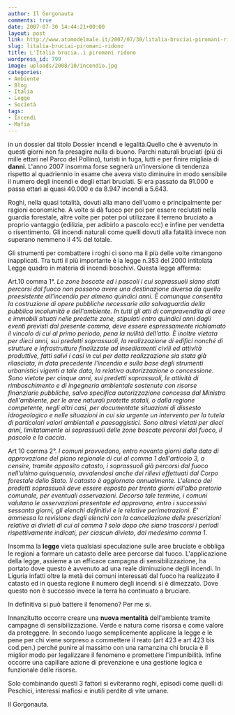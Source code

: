 ```yaml
---
author: Il Gorgonauta
comments: true
date: 2007-07-30 14:44:21+00:00
layout: post
link: http://www.atomodelmale.it/2007/07/30/litalia-bruciai-piromani-ridono/
slug: litalia-bruciai-piromani-ridono
title: L'Italia brucia..i piromani ridono
wordpress_id: 799
image: uploads/2008/10/incendio.jpg
categories:
- Ambiente
- Blog
- Italia
- Legge
- Società
tags:
- Incendi
- Mafia
---
```


 in un dossier dal titolo Dossier incendi e legalità.Quello che è avvenuto in questi giorni non fa presagire nulla di buono. Parchi naturali bruciati (più di mille ettari nel Parco del Pollino), turisti in fuga, lutti e per finire migliaia di **danni**. L'anno 2007 insomma forse segnerà un'inversione di tendenza rispetto al quadriennio in esame che aveva visto diminuire in modo sensibile il numero degli incendi e degli ettari bruciati. Si era passato da 91.000 e passa ettari ai quasi 40.000 e da 8.947 incendi a 5.643.

Roghi, nella quasi totalità, dovuti alla mano dell'uomo e principalmente per ragioni economiche. A volte si dà fuoco per poi per essere reclutati nella guardia forestale, altre volte per poter poi utilizzare il terreno bruciato a proprio vantaggio (edilizia, per adibirlo a pascolo ecc) e infine per vendetta o risentimento. Gli incendi naturali come quelli dovuti alla fatalità invece non superano nemmeno il 4% del totale.

Gli strumenti per combattere i roghi ci sono ma il più delle volte rimangono inapplicati. Tra tutti il più importante è la legge n.353 del 2000 intitolata Legge quadro in materia di incendi boschivi. Questa legge afferma:

Art.10 comma 1°. _Le zone boscate ed i pascoli i cui soprassuoli siano stati percorsi dal fuoco non possono avere una destinazione diversa da quella preesistente all'incendio per almeno quindici anni. È comunque consentita la costruzione di opere pubbliche necessarie alla salvaguardia della pubblica incolumità e dell'ambiente. In tutti gli atti di compravendita di aree e immobili situati nelle predette zone, stipulati entro quindici anni dagli eventi previsti dal presente comma, deve essere espressamente richiamato il vincolo di cui al primo periodo, pena la nullità dell'atto. È inoltre vietata per dieci anni, sui predetti soprassuoli, la realizzazione di edifici nonché di strutture e infrastrutture finalizzate ad insediamenti civili ed attività produttive, fatti salvi i casi in cui per detta realizzazione sia stata già rilasciata, in data precedente l'incendio e sulla base degli strumenti urbanistici vigenti a tale data, la relativa autorizzazione o concessione. Sono vietate per cinque anni, sui predetti soprassuoli, le attività di rimboschimento e di ingegneria ambientale sostenute con risorse finanziarie pubbliche, salvo specifica autorizzazione concessa dal Ministro dell'ambiente, per le aree naturali protette statali, o dalla regione competente, negli altri casi, per documentate situazioni di dissesto idrogeologico e nelle situazioni in cui sia urgente un intervento per la tutela di particolari valori ambientali e paesaggistici. Sono altresì vietati per dieci anni, limitatamente ai soprassuoli delle zone boscate percorsi dal fuoco, il pascolo e la caccia_.

Art 10 comma 2°. _I comuni provvedono, entro novanta giorni dalla data di approvazione del piano regionale di cui al comma 1 dell'articolo 3, a censire, tramite apposito catasto, i soprassuoli già percorsi dal fuoco nell'ultimo quinquennio, avvalendosi anche dei rilievi effettuati dal Corpo forestale dello Stato. Il catasto è aggiornato annualmente. L'elenco dei predetti soprassuoli deve essere esposto per trenta giorni all'albo pretorio comunale, per eventuali osservazioni. Decorso tale termine, i comuni valutano le osservazioni presentate ed approvano, entro i successivi sessanta giorni, gli elenchi definitivi e le relative perimetrazioni. E' ammessa la revisione degli elenchi con la cancellazione delle prescrizioni relative ai divieti di cui al comma 1 solo dopo che siano trascorsi i periodi rispettivamente indicati, per ciascun divieto, dal medesimo comma 1_.

Insomma la **legge** vieta qualsiasi speculazione sulle aree bruciate e obbliga le regioni a formare un catasto delle aree percorse dal fuoco. L'applicazione della legge, assieme a un efficace campagna di sensibilizzazione, ha portato dove questo è avvenuto ad una reale diminuzione degli incendi. In Liguria infatti oltre la metà dei comuni interessati dal fuoco ha realizzato il catasto ed in questa regione il numero degli incendi si è dimezzato. Dove questo non è successo invece la terra ha continuato a bruciare.

In definitiva si può battere il fenomeno? Per me si.

Innanzitutto occorre creare una **nuova mentalità** dell'ambiente tramite campagne di sensibilizzazione. Verde e natura come risorsa e come valore da proteggere. In secondo luogo semplicemente applicare la legge e le pene per chi viene sorpreso a commettere il reato (art 423 e art 423 bis cod.pen.) perché punire al massimo con una ramanzina chi brucia è il miglior modo per legalizzare il fenomeno e promettere l'impunibilità. Infine occorre una capillare azione di prevenzione e una gestione logica e funzionale delle risorse.

Solo combinando questi 3 fattori si eviteranno roghi, episodi come quelli di Peschici, interessi mafiosi e inutili perdite di vite umane.

Il Gorgonauta.
